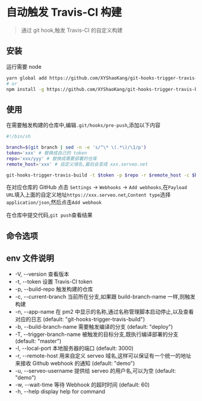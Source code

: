 # 自动触发 Travis-CI 构建

> 通过 git hook,触发 Travis-CI 的自定义构建

## 安装

运行需要 node

```sh
yarn global add https://github.com/XYShaoKang/git-hooks-trigger-travis-build
# or
npm install -g https://github.com/XYShaoKang/git-hooks-trigger-travis-build
```

## 使用

在需要触发构建的仓库中,编辑`.git/hooks/pre-push`,添加以下内容

```sh
#!/bin/sh

branch=$(git branch | sed -n -e 's/^\* \(.*\)/\1/p')
token='xxx' # 替换成自己的 token
repo='xxx/yyy' # 替换成需要部署的仓库
remote_host='xxx' # 自定义域名,最后会变成 xxx.serveo.net

git-hooks-trigger-travis-build -t $token -p $repo -r $remote_host -c $branch
```

在对应仓库的 GitHub 点击 `Settings` -> `Webhooks` -> `Add webhooks`,在`Payload URL`填入上面的自定义地址`https://xxx.serveo.net`,`Content type`选择`application/json`,然后点击`Add webhook`

在仓库中提交代码,`git push`查看结果

## 命令选项

## env 文件说明

- -V, --version 查看版本
- -t, --token <token> 设置 Travis-CI token
- -p, --build-repo <repository> 触发构建的仓库
- -c, --current-branch <branch> 当前所在分支,如果跟 build-branch-name 一样,则触发构建
- -n, --app-name <name> 在 pm2 中显示的名称,通过名称管理脚本启动停止,以及查看对应的日志 (default: "git-hooks-trigger-travis-build")
- -b, --build-branch-name <branch> 需要触发编译的分支 (default: "deploy")
- -T, --trigger-branch-name <branch> 被触发的目标分支,既执行编译部署的分支 (default: "master")
- -l, --local-port <port> 本地服务器的端口 (default: 3000)
- -r, --remote-host <host> 用来自定义 serveo 域名,这样可以保证有一个统一的地址来接收 Github webhook 的通知 (default: "demo")
- -u, --serveo-username <username> 提供给 serveo 的用户名,可以为空 (default: "demo")
- -w, --wait-time <time> 等待 Webhook 的超时时间 (default: 60)
- -h, --help display help for command
